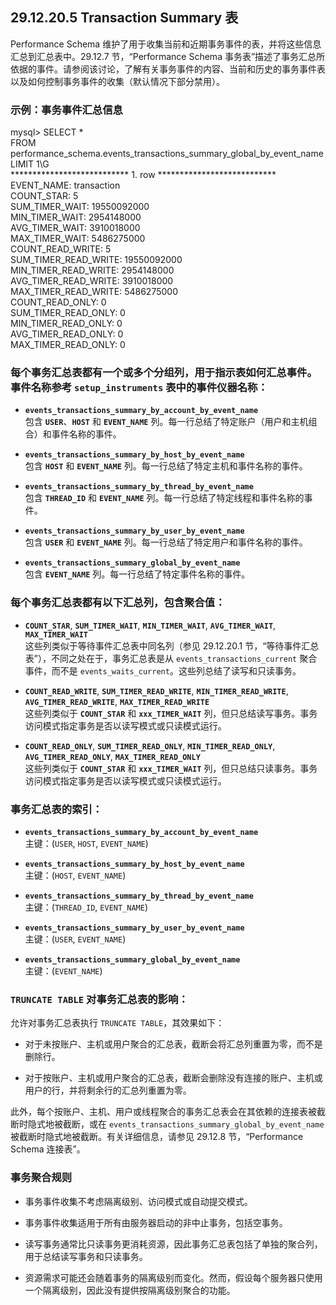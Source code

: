 ## 29.12.20.5 Transaction Summary 表

Performance Schema 维护了用于收集当前和近期事务事件的表，并将这些信息汇总到汇总表中。29.12.7 节，“Performance Schema 事务表”描述了事务汇总所依据的事件。请参阅该讨论，了解有关事务事件的内容、当前和历史的事务事件表以及如何控制事务事件的收集（默认情况下部分禁用）。

### 示例：事务事件汇总信息

mysql> SELECT *  
       FROM performance_schema.events_transactions_summary_global_by_event_name  
       LIMIT 1\G  
*************************** 1. row ***************************  
          EVENT_NAME: transaction  
          COUNT_STAR: 5  
      SUM_TIMER_WAIT: 19550092000  
      MIN_TIMER_WAIT: 2954148000  
      AVG_TIMER_WAIT: 3910018000  
      MAX_TIMER_WAIT: 5486275000  
    COUNT_READ_WRITE: 5  
SUM_TIMER_READ_WRITE: 19550092000  
MIN_TIMER_READ_WRITE: 2954148000  
AVG_TIMER_READ_WRITE: 3910018000  
MAX_TIMER_READ_WRITE: 5486275000  
     COUNT_READ_ONLY: 0  
 SUM_TIMER_READ_ONLY: 0  
 MIN_TIMER_READ_ONLY: 0  
 AVG_TIMER_READ_ONLY: 0  
 MAX_TIMER_READ_ONLY: 0  

### 每个事务汇总表都有一个或多个分组列，用于指示表如何汇总事件。事件名称参考 `setup_instruments` 表中的事件仪器名称：

- **`events_transactions_summary_by_account_by_event_name`**  
  包含 **`USER`**、**`HOST`** 和 **`EVENT_NAME`** 列。每一行总结了特定账户（用户和主机组合）和事件名称的事件。

- **`events_transactions_summary_by_host_by_event_name`**  
  包含 **`HOST`** 和 **`EVENT_NAME`** 列。每一行总结了特定主机和事件名称的事件。

- **`events_transactions_summary_by_thread_by_event_name`**  
  包含 **`THREAD_ID`** 和 **`EVENT_NAME`** 列。每一行总结了特定线程和事件名称的事件。

- **`events_transactions_summary_by_user_by_event_name`**  
  包含 **`USER`** 和 **`EVENT_NAME`** 列。每一行总结了特定用户和事件名称的事件。

- **`events_transactions_summary_global_by_event_name`**  
  包含 **`EVENT_NAME`** 列。每一行总结了特定事件名称的事件。

### 每个事务汇总表都有以下汇总列，包含聚合值：

- **`COUNT_STAR`**, **`SUM_TIMER_WAIT`**, **`MIN_TIMER_WAIT`**, **`AVG_TIMER_WAIT`**, **`MAX_TIMER_WAIT`**  
  这些列类似于等待事件汇总表中同名列（参见 29.12.20.1 节，“等待事件汇总表”），不同之处在于，事务汇总表是从 `events_transactions_current` 聚合事件，而不是 `events_waits_current`。这些列总结了读写和只读事务。

- **`COUNT_READ_WRITE`**, **`SUM_TIMER_READ_WRITE`**, **`MIN_TIMER_READ_WRITE`**, **`AVG_TIMER_READ_WRITE`**, **`MAX_TIMER_READ_WRITE`**  
  这些列类似于 **`COUNT_STAR`** 和 **`xxx_TIMER_WAIT`** 列，但只总结读写事务。事务访问模式指定事务是否以读写模式或只读模式运行。

- **`COUNT_READ_ONLY`**, **`SUM_TIMER_READ_ONLY`**, **`MIN_TIMER_READ_ONLY`**, **`AVG_TIMER_READ_ONLY`**, **`MAX_TIMER_READ_ONLY`**  
  这些列类似于 **`COUNT_STAR`** 和 **`xxx_TIMER_WAIT`** 列，但只总结只读事务。事务访问模式指定事务是否以读写模式或只读模式运行。

### 事务汇总表的索引：

- **`events_transactions_summary_by_account_by_event_name`**  
  主键：(`USER`, `HOST`, `EVENT_NAME`)

- **`events_transactions_summary_by_host_by_event_name`**  
  主键：(`HOST`, `EVENT_NAME`)

- **`events_transactions_summary_by_thread_by_event_name`**  
  主键：(`THREAD_ID`, `EVENT_NAME`)

- **`events_transactions_summary_by_user_by_event_name`**  
  主键：(`USER`, `EVENT_NAME`)

- **`events_transactions_summary_global_by_event_name`**  
  主键：(`EVENT_NAME`)

### `TRUNCATE TABLE` 对事务汇总表的影响：

允许对事务汇总表执行 `TRUNCATE TABLE`，其效果如下：

- 对于未按账户、主机或用户聚合的汇总表，截断会将汇总列重置为零，而不是删除行。

- 对于按账户、主机或用户聚合的汇总表，截断会删除没有连接的账户、主机或用户的行，并将剩余行的汇总列重置为零。

此外，每个按账户、主机、用户或线程聚合的事务汇总表会在其依赖的连接表被截断时隐式地被截断，或在 `events_transactions_summary_global_by_event_name` 被截断时隐式地被截断。有关详细信息，请参见 29.12.8 节，“Performance Schema 连接表”。

### 事务聚合规则

- 事务事件收集不考虑隔离级别、访问模式或自动提交模式。

- 事务事件收集适用于所有由服务器启动的非中止事务，包括空事务。

- 读写事务通常比只读事务更消耗资源，因此事务汇总表包括了单独的聚合列，用于总结读写事务和只读事务。

- 资源需求可能还会随着事务的隔离级别而变化。然而，假设每个服务器只使用一个隔离级别，因此没有提供按隔离级别聚合的功能。